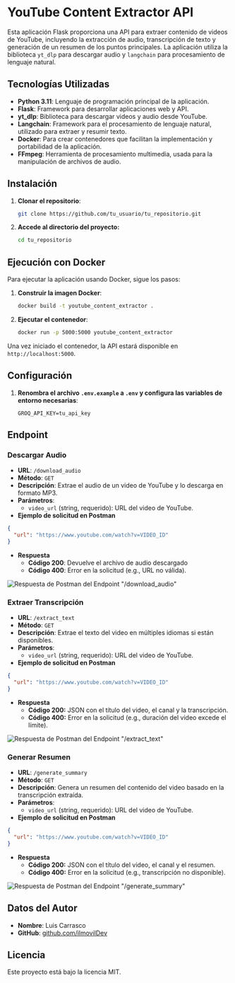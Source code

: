 # YouTube Content Extractor API

Esta aplicación Flask proporciona una API para extraer contenido de videos de YouTube, incluyendo la extracción de audio, transcripción de texto y generación de un resumen de los puntos principales. La aplicación utiliza la biblioteca `yt_dlp` para descargar audio y `langchain` para procesamiento de lenguaje natural.

## Tecnologías Utilizadas

- **Python 3.11**: Lenguaje de programación principal de la aplicación.
- **Flask**: Framework para desarrollar aplicaciones web y API.
- **yt_dlp**: Biblioteca para descargar videos y audio desde YouTube.
- **Langchain**: Framework para el procesamiento de lenguaje natural, utilizado para extraer y resumir texto.
- **Docker**: Para crear contenedores que facilitan la implementación y portabilidad de la aplicación.
- **FFmpeg**: Herramienta de procesamiento multimedia, usada para la manipulación de archivos de audio.

## Instalación

1. **Clonar el repositorio**:
    ```bash
    git clone https://github.com/tu_usuario/tu_repositorio.git
    ```

2. **Accede al directorio del proyecto:**
    ```bash
    cd tu_repositorio
    ```

## Ejecución con Docker

Para ejecutar la aplicación usando Docker, sigue los pasos:

1. **Construir la imagen Docker**:
    ```bash
    docker build -t youtube_content_extractor .
    ```

2. **Ejecutar el contenedor**:
    ```bash
    docker run -p 5000:5000 youtube_content_extractor
    ```

Una vez iniciado el contenedor, la API estará disponible en `http://localhost:5000`.

## Configuración

1. **Renombra el archivo `.env.example` a `.env` y configura las variables de entorno necesarias**:
    ```env
    GROQ_API_KEY=tu_api_key
    ```

## Endpoint
### Descargar Audio
- **URL**: `/download_audio`
- **Método**: `GET`
- **Descripción**: Extrae el audio de un video de YouTube y lo descarga en formato MP3.
- **Parámetros**: 
  - `video_url` (string, requerido): URL del video de YouTube.
- **Ejemplo de solicitud en Postman**
```json
{
  "url": "https://www.youtube.com/watch?v=VIDEO_ID"
}
```
- **Respuesta**
    - **Código 200**: Devuelve el archivo de audio descargado
    - **Código 400**: Error en la solicitud (e.g., URL no válida).

![Respuesta de Postman del Endpoint "/download_audio"](https://res.cloudinary.com/dihhlrchn/image/upload/v1731495489/Youtube%20app/knmbrlvuzsafsulktolo.png)


### Extraer Transcripción
- **URL**: `/extract_text`
- **Método**: `GET`
- **Descripción**: Extrae el texto del video en múltiples idiomas si están disponibles.
- **Parámetros**: 
  - `video_url` (string, requerido): URL del video de YouTube.
- **Ejemplo de solicitud en Postman**
```json
{
  "url": "https://www.youtube.com/watch?v=VIDEO_ID"
}
```
- **Respuesta**
    - **Código 200:** JSON con el título del video, el canal y la transcripción.
    - **Código 400:** Error en la solicitud (e.g., duración del video excede el límite).

![Respuesta de Postman del Endpoint "/extract_text"](https://res.cloudinary.com/dihhlrchn/image/upload/v1731495489/Youtube%20app/ozyx8lqgazjkq639x7lq.png)

### Generar Resumen
- **URL**: `/generate_summary`
- **Método**: `GET`
- **Descripción**: Genera un resumen del contenido del video basado en la transcripción extraída.
- **Parámetros**: 
  - `video_url` (string, requerido): URL del video de YouTube.
- **Ejemplo de solicitud en Postman**
```json
{
  "url": "https://www.youtube.com/watch?v=VIDEO_ID"
}
```
- **Respuesta**
    - **Código 200:** JSON con el título del video, el canal y el resumen.
    - **Código 400:** Error en la solicitud (e.g., transcripción no disponible).

![Respuesta de Postman del Endpoint "/generate_summary"](https://res.cloudinary.com/dihhlrchn/image/upload/v1731495489/Youtube%20app/zt0ed1hvffeizwknd2u0.png)

## Datos del Autor

- **Nombre**: Luis Carrasco
- **GitHub**: [github.com/ilmovilDev](https://github.com/ilmovilDev)

## Licencia

Este proyecto está bajo la licencia MIT.